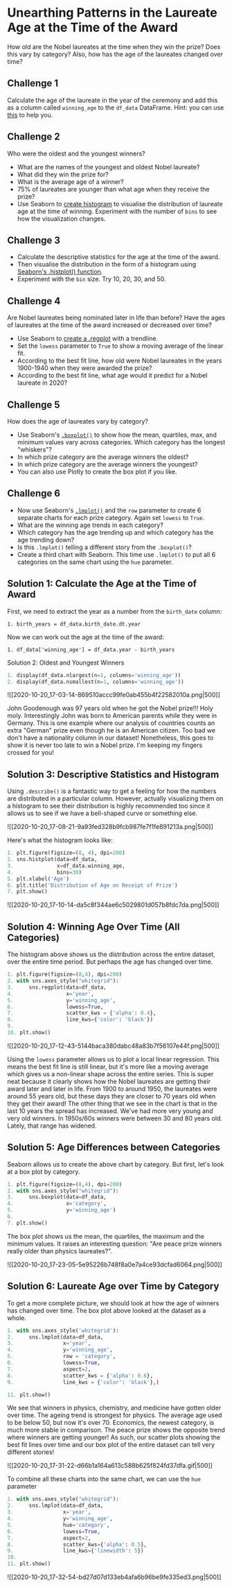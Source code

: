 # Unearthing Patterns in the Laureate Age at the Time of the Award

How old are the Nobel laureates at the time when they win the prize? Does this vary by category? Also, how has the age of the laureates changed over time?

## Challenge 1

Calculate the age of the laureate in the year of the ceremony and add this as a column called `winning_age` to the `df_data` DataFrame. Hint: you can use [this](https://pandas.pydata.org/pandas-docs/stable/reference/api/pandas.Series.dt.html) to help you.

## Challenge 2

Who were the oldest and the youngest winners?

- What are the names of the youngest and oldest Nobel laureate?
- What did they win the prize for?
- What is the average age of a winner?
- 75% of laureates are younger than what age when they receive the prize?
- Use Seaborn to [create histogram](https://seaborn.pydata.org/generated/seaborn.histplot.html) to visualise the distribution of laureate age at the time of winning. Experiment with the number of `bins` to see how the visualization changes.

## Challenge 3

- Calculate the descriptive statistics for the age at the time of the award.
- Then visualise the distribution in the form of a histogram using [Seaborn's .histplot() function](https://seaborn.pydata.org/generated/seaborn.histplot.html).
- Experiment with the `bin` size. Try 10, 20, 30, and 50.

## Challenge 4

Are Nobel laureates being nominated later in life than before? Have the ages of laureates at the time of the award increased or decreased over time?

- Use Seaborn to [create a .regplot](https://seaborn.pydata.org/generated/seaborn.regplot.html?highlight=regplot#seaborn.regplot) with a trendline.
- Set the `lowess` parameter to `True` to show a moving average of the linear fit.
- According to the best fit line, how old were Nobel laureates in the years 1900-1940 when they were awarded the prize?
- According to the best fit line, what age would it predict for a Nobel laureate in 2020?

## Challenge 5

How does the age of laureates vary by category?

- Use Seaborn's [`.boxplot()`](https://seaborn.pydata.org/generated/seaborn.boxplot.html?highlight=boxplot#seaborn.boxplot) to show how the mean, quartiles, max, and minimum values vary across categories. Which category has the longest "whiskers"?
- In which prize category are the average winners the oldest?
- In which prize category are the average winners the youngest?
- You can also use Plotly to create the box plot if you like.

## Challenge 6

- Now use Seaborn's [`.lmplot()`](https://seaborn.pydata.org/generated/seaborn.lmplot.html?highlight=lmplot#seaborn.lmplot) and the `row` parameter to create 6 separate charts for each prize category. Again set `lowess` to `True`.
- What are the winning age trends in each category?
- Which category has the age trending up and which category has the age trending down?
- Is this `.lmplot()` telling a different story from the `.boxplot()`?
- Create a third chart with Seaborn. This time use `.lmplot()` to put all 6 categories on the same chart using the `hue` parameter.

## Solution 1: Calculate the Age at the Time of Award

First, we need to extract the year as a number from the `birth_date` column:

`1. birth_years = df_data.birth_date.dt.year`

Now we can work out the age at the time of the award:

`1. df_data['winning_age'] = df_data.year - birth_years`

Solution 2: Oldest and Youngest Winners

```python
1. display(df_data.nlargest(n=1, columns='winning_age'))
2. display(df_data.nsmallest(n=1, columns='winning_age'))
```

![[2020-10-20_17-03-14-869510accc99fe0ab455b4f22582010a.png|500]]

John Goodenough was 97 years old when he got the Nobel prize!!! Holy moly. Interestingly John was born to American parents while they were in Germany. This is one example where our analysis of countries counts an extra "German" prize even though he is an American citizen. Too bad we don't have a nationality column in our dataset! Nonetheless, this goes to show it is never too late to win a Nobel prize. I'm keeping my fingers crossed for you!

## Solution 3: Descriptive Statistics and Histogram

Using `.describe()` is a fantastic way to get a feeling for how the numbers are distributed in a particular column. However, actually visualizing them on a histogram to see their distribution is highly recommended too since it allows us to see if we have a bell-shaped curve or something else.

![[2020-10-20_17-08-21-9a93fed328b9fcb987fe7f1fe891213a.png|500]]

Here's what the histogram looks like:

```python
1. plt.figure(figsize=(8, 4), dpi=200)
2. sns.histplot(data=df_data,
3.              x=df_data.winning_age,
4.              bins=30)
5. plt.xlabel('Age')
6. plt.title('Distribution of Age on Receipt of Prize')
7. plt.show()
```

![[2020-10-20_17-10-14-da5c8f344ae6c5029801d057b8fdc7da.png|500]]

## Solution 4: Winning Age Over Time (All Categories)

The histogram above shows us the distribution across the entire dataset, over the entire time period. But perhaps the age has changed over time.

```python
1. plt.figure(figsize=(8,4), dpi=200)
2. with sns.axes_style("whitegrid"):
3.     sns.regplot(data=df_data,
4.                 x='year',
5.                 y='winning_age',
6.                 lowess=True, 
7.                 scatter_kws = {'alpha': 0.4},
8.                 line_kws={'color': 'black'})
9.
10. plt.show()
```

![[2020-10-20_17-12-43-5144baca380dabc48a83b7f56107e44f.png|500]]

Using the `lowess` parameter allows us to plot a local linear regression. This means the best fit line is still linear, but it's more like a moving average which gives us a non-linear shape across the entire series. This is super neat because it clearly shows how the Nobel laureates are getting their award later and later in life. From 1900 to around 1950, the laureates were around 55 years old, but these days they are closer to 70 years old when they get their award! The other thing that we see in the chart is that in the last 10 years the spread has increased. We've had more very young and very old winners. In 1950s/60s winners were between 30 and 80 years old. Lately, that range has widened.

## Solution 5: Age Differences between Categories

Seaborn allows us to create the above chart by category. But first, let's look at a box plot by category.

```python
1. plt.figure(figsize=(8,4), dpi=200)
2. with sns.axes_style("whitegrid"):
3.     sns.boxplot(data=df_data,
4.                 x='category',
5.                 y='winning_age')
6.
7. plt.show()
```

The box plot shows us the mean, the quartiles, the maximum and the minimum values. It raises an interesting question: "Are peace prize winners really older than physics laureates?".

![[2020-10-20_17-23-05-5e95226b748f8a0e7a4ce93dcfad6064.png|500]]

## Solution 6: Laureate Age over Time by Category

To get a more complete picture, we should look at how the age of winners has changed over time. The box plot above looked at the dataset as a whole.

```python
1. with sns.axes_style('whitegrid'):
2.     sns.lmplot(data=df_data,
3.                x='year', 
4.                y='winning_age',
5.                row = 'category',
6.                lowess=True, 
7.                aspect=2,
8.                scatter_kws = {'alpha': 0.6},
9.                line_kws = {'color': 'black'},)

11. plt.show()
```

We see that winners in physics, chemistry, and medicine have gotten older over time. The ageing trend is strongest for physics. The average age used to be below 50, but now it's over 70. Economics, the newest category, is much more stable in comparison. The peace prize shows the opposite trend where winners are getting younger! As such, our scatter plots showing the best fit lines over time and our box plot of the entire dataset can tell very different stories!

![[2020-10-20_17-31-22-d66b1a164a613c588b625f824fd37dfa.gif|500]]

To combine all these charts into the same chart, we can use the `hue` parameter

```python
1. with sns.axes_style("whitegrid"):
2.     sns.lmplot(data=df_data,
3.                x='year',
4.                y='winning_age',
5.                hue='category',
6.                lowess=True, 
7.                aspect=2,
8.                scatter_kws={'alpha': 0.5},
9.                line_kws={'linewidth': 5})
10.
11. plt.show()
```

![[2020-10-20_17-32-54-bd27d07d133eb4afa6b96be9fe335ed3.png|500]]

